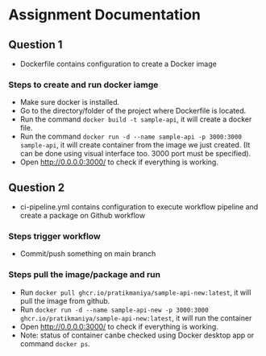 # Assignment Documentation

## Question 1
- Dockerfile contains configuration to create a Docker image

### Steps to create and run docker iamge
- Make sure docker is installed.
- Go to the directory/folder of the project where Dockerfile is located.
- Run the command ```docker build -t sample-api```, it will create a docker file.
- Run the command ```docker run -d --name sample-api -p 3000:3000 sample-api```, it will create container from the image we just created. (It can be done using visual interface too. 3000 port must be specified).
- Open http://0.0.0.0:3000/ to check if everything is working.

## Question 2
- ci-pipeline.yml contains configuration to execute workflow pipeline and create a package on Github workflow

### Steps trigger workflow
- Commit/push something on main branch

### Steps pull the image/package and run
- Run ```docker pull ghcr.io/pratikmaniya/sample-api-new:latest```, it will pull the image from github.
- Run ```docker run -d --name sample-api-new -p 3000:3000 ghcr.io/pratikmaniya/sample-api-new:latest```, it will run the container
- Open http://0.0.0.0:3000/ to check if everything is working.
- Note: status of container canbe checked using Docker desktop app or command ```docker ps```.